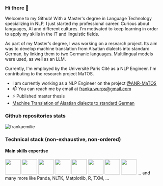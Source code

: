 ### Hi there 👋

Welcome to my Github! 
With a Master's degree in Language Technology specializing in NLP, I just started my professional career. 
Curious about languages, AI and different cultures.
I'm motivated to keep learning in order to apply my skills in the IT and linguistic fields. 

As part of my Master's degree, I was working on a research project. Its aim was to develop machine translation from Alsatian dialects into standard German, by linking them to two Germanic languages. Multilingual models were used, as well as an LLM. 

Currently, I'm employed by the Université Paris Cité as a NLP Engineer. I'm contributing to the research project MaTOS.


-  I am currently working as a NLP Engineer on the project [@ANR-MaTOS](https://anr-matos.github.io/) 
- 📫 You can reach me by email at franka.wurps@gmail.com
- ⚡ Published master thesis
- [Machine Translation of Alsatian dialects to standard German](https://ecrin.app.unistra.fr/search/advanced-search.html?search=true&userChoices%5Bsimple_all%5D.simpleValueRequestType=default&submenuKey=advanced&menuKey=all&userChoices%5Bsimple_all%5D.simpleValue=wurps)




### Github repositories stats

![frankaemilie](https://github-readme-stats.vercel.app/api?username=frankaemilie&show_icons&count_private=true)


### Technical stack (non-exhaustive, non-ordered)

#### Main skills expertise
<code><img height="50" src="https://www.vectorlogo.zone/logos/python/python-ar21.svg"></code>
<code><img height="50" src="https://www.vectorlogo.zone/logos/gitlab/gitlab-ar21.svg"></code>
<code><img height="50" src="https://www.vectorlogo.zone/logos/mysql/mysql-ar21.svg"></code>
<code><img height="50" src="https://www.vectorlogo.zone/logos/java/java-ar21.svg"></code>
<code><img height="50" src="https://www.vectorlogo.zone/logos/tensorflow/tensorflow-ar21.svg"></code>
<code><img height="50" src="https://upload.wikimedia.org/wikipedia/commons/thumb/0/05/Scikit_learn_logo_small.svg/1280px-Scikit_learn_logo_small.svg.png"></code>
<code><img height="50" src="https://www.vectorlogo.zone/logos/linux/linux-ar21.svg"></code>
<code><img height="50" src=https://www.vectorlogo.zone/logos/numpy/numpy-ar21.svg></code>
... and many more like Panda, NLTK, Matplotlib, R, TXM, ...








